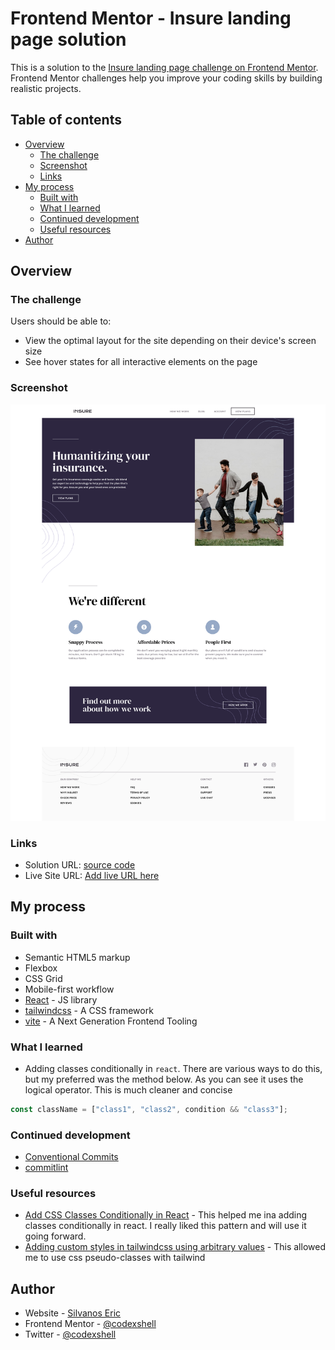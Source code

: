 # Frontend Mentor - Insure landing page solution

This is a solution to the [Insure landing page challenge on Frontend Mentor](https://www.frontendmentor.io/challenges/insure-landing-page-uTU68JV8). Frontend Mentor challenges help you improve your coding skills by building realistic projects.

## Table of contents

- [Overview](#overview)
  - [The challenge](#the-challenge)
  - [Screenshot](#screenshot)
  - [Links](#links)
- [My process](#my-process)
  - [Built with](#built-with)
  - [What I learned](#what-i-learned)
  - [Continued development](#continued-development)
  - [Useful resources](#useful-resources)
- [Author](#author)

## Overview

### The challenge

Users should be able to:

- View the optimal layout for the site depending on their device's screen size
- See hover states for all interactive elements on the page

### Screenshot

![](./screenshot.png)

### Links

- Solution URL: [source code](https://github.com/codexshell/insure-landing-page)
- Live Site URL: [Add live URL here](https://your-live-site-url.com)

## My process

### Built with

- Semantic HTML5 markup
- Flexbox
- CSS Grid
- Mobile-first workflow
- [React](https://reactjs.org/) - JS library
- [tailwindcss](https://tailwindcss.com/) - A CSS framework
- [vite](https://vitejs.dev/) - A Next Generation Frontend Tooling

### What I learned

- Adding classes conditionally in `react`. There are various ways to do this, but my preferred was the method below. As you can see it uses the logical operator. This is much cleaner and concise

```js
const className = ["class1", "class2", condition && "class3"];
```

### Continued development

- [Conventional Commits](https://www.conventionalcommits.org/en/v1.0.0/)
- [commitlint](https://commitlint.js.org/)

### Useful resources

- [Add CSS Classes Conditionally in React](https://codefrontend.com/set-class-conditionally-react/) - This helped me ina adding classes conditionally in react. I really liked this pattern and will use it going forward.
- [Adding custom styles in tailwindcss using arbitrary values](https://tailwindcss.com/docs/adding-custom-styles#using-arbitrary-values) - This allowed me to use css pseudo-classes with tailwind

## Author

- Website - [Silvanos Eric](https://codexshell.github.io/)
- Frontend Mentor - [@codexshell](https://www.frontendmentor.io/profile/codexshell)
- Twitter - [@codexshell](https://twitter.com/codexshell)
